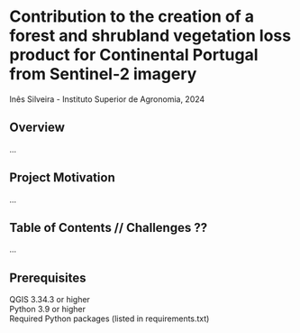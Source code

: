 # Contribution to the creation of a forest and shrubland vegetation loss product for Continental Portugal from Sentinel-2 imagery
Inês Silveira - Instituto Superior de Agronomia, 2024

## Overview
...

## Project Motivation
...

## Table of Contents // Challenges ??
...

## Prerequisites
QGIS 3.34.3 or higher\
Python 3.9 or higher\
Required Python packages (listed in requirements.txt)
